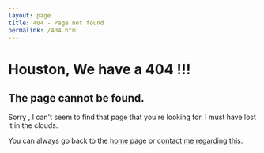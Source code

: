 ```yaml
---
layout: page
title: 404 - Page not found
permalink: /404.html
---
```

# Houston, We have a 404 !!!

## The page cannot be found.

Sorry , I can't seem to find that page that you're looking for. I must have lost it in the clouds.

You can always go back to the [home page](http://www.gurucharan.in) or [contact me regarding this](http://www.gurucharan.in/pages/contact).
  

